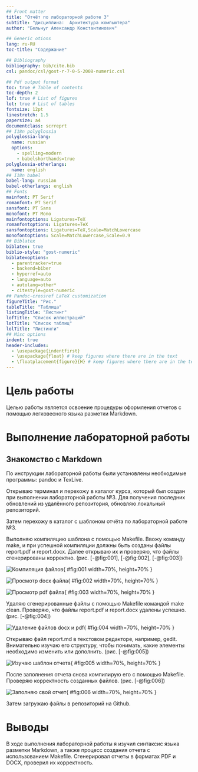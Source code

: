```yaml
---
## Front matter
title: "Отчёт по лабораторной работе 3"
subtitle: "дисциплина:	Архитектура компьютера"
author: "Бельчуг Александр Константинович"

## Generic otions
lang: ru-RU
toc-title: "Содержание"

## Bibliography
bibliography: bib/cite.bib
csl: pandoc/csl/gost-r-7-0-5-2008-numeric.csl

## Pdf output format
toc: true # Table of contents
toc-depth: 2
lof: true # List of figures
lot: true # List of tables
fontsize: 12pt
linestretch: 1.5
papersize: a4
documentclass: scrreprt
## I18n polyglossia
polyglossia-lang:
  name: russian
  options:
	- spelling=modern
	- babelshorthands=true
polyglossia-otherlangs:
  name: english
## I18n babel
babel-lang: russian
babel-otherlangs: english
## Fonts
mainfont: PT Serif
romanfont: PT Serif
sansfont: PT Sans
monofont: PT Mono
mainfontoptions: Ligatures=TeX
romanfontoptions: Ligatures=TeX
sansfontoptions: Ligatures=TeX,Scale=MatchLowercase
monofontoptions: Scale=MatchLowercase,Scale=0.9
## Biblatex
biblatex: true
biblio-style: "gost-numeric"
biblatexoptions:
  - parentracker=true
  - backend=biber
  - hyperref=auto
  - language=auto
  - autolang=other*
  - citestyle=gost-numeric
## Pandoc-crossref LaTeX customization
figureTitle: "Рис."
tableTitle: "Таблица"
listingTitle: "Листинг"
lofTitle: "Список иллюстраций"
lotTitle: "Список таблиц"
lolTitle: "Листинги"
## Misc options
indent: true
header-includes:
  - \usepackage{indentfirst}
  - \usepackage{float} # keep figures where there are in the text
  - \floatplacement{figure}{H} # keep figures where there are in the text
---
```


# Цель работы

Целью работы является освоение процедуры оформления отчетов с помощью легковесного языка разметки Markdown.

# Выполнение лабораторной работы

## Знакомство с Markdown

По инструкции лабораторной работы были установлены необходимые программы: pandoc и TexLive.

Открываю терминал и перехожу в каталог курса, который был создан при выполнении лабораторной работы №3. Для получения последних обновлений из удалённого репозитория, обновляю локальный репозиторий.

Затем перехожу в каталог с шаблоном отчёта по лабораторной работе №3.

Выполняю компиляцию шаблона с помощью Makefile. Ввожу команду make, и при успешной компиляции должны быть созданы файлы report.pdf и report.docx. Далее открываю их и проверяю, что файлы сгенерированы корректно. (рис. [-@fig:001], [-@fig:002], [-@fig:003])

![Компиляция файлов](image/01.png){ #fig:001 width=70%, height=70% }

![Просмотр docx файла](image/02.png){ #fig:002 width=70%, height=70% }

![Просмотр pdf файла](image/03.png){ #fig:003 width=70%, height=70% }

Удаляю сгенерированные файлы с помощью Makefile командой make clean. Проверяю, что файлы report.pdf и report.docx удалены успешно. (рис. [-@fig:004])

![Удаление файлов docx и pdf](image/04.png){ #fig:004 width=70%, height=70% }

Открываю файл report.md в текстовом редакторе, например, gedit. Внимательно изучаю его структуру, чтобы понимать, какие элементы необходимо изменить или дополнить. (рис. [-@fig:005])

![Изучаю шаблон отчета](image/05.png){ #fig:005 width=70%, height=70% }

После заполнения отчета снова компилирую его с помощью Makefile. Проверяю корректность созданных файлов. (рис. [-@fig:006])

![Заполняю свой отчет](image/06.png){ #fig:006 width=70%, height=70% }

Затем загружаю файлы в репозиторий на Github.

# Выводы

В ходе выполнения лабораторной работы я изучил синтаксис языка разметки Markdown, а также процесс создания отчета с использованием Makefile. Сгенерировал отчеты в форматах PDF и DOCX, проверил их корректность.
